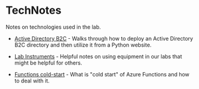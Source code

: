 # TechNotes
Notes on technologies used in the lab.

* [Active Directory B2C](Active-Directory-B2C/README.md) - Walks through how to deploy an Active Directory B2C directory and then utilize it from a Python website.

* [Lab Instruments](LabInstruments/README.md) - Helpful notes on using equipment in our labs that might be helpful for others.

* [Functions cold-start](FunctionColdStart.md) - What is "cold start" of Azure Functions and how to deal with it.
